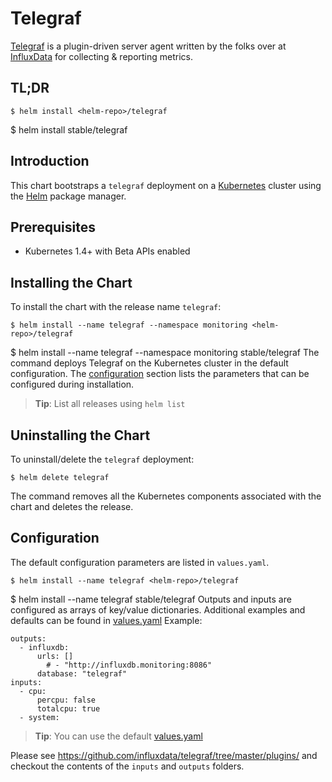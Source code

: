 # Telegraf

[Telegraf](https://github.com/influxdata/telegraf) is a plugin-driven server agent written by the folks over at [InfluxData](https://influxdata.com) for collecting & reporting metrics.

## TL;DR

```console
$ helm install <helm-repo>/telegraf
```

$ helm install stable/telegraf
## Introduction

This chart bootstraps a `telegraf` deployment on a [Kubernetes](http://kubernetes.io) cluster using the [Helm](https://helm.sh) package manager.

## Prerequisites

- Kubernetes 1.4+ with Beta APIs enabled

## Installing the Chart

To install the chart with the release name `telegraf`:

```console
$ helm install --name telegraf --namespace monitoring <helm-repo>/telegraf
```

$ helm install --name telegraf --namespace monitoring stable/telegraf
The command deploys Telegraf on the Kubernetes cluster in the default configuration. The [configuration](#configuration) section lists the parameters that can be configured during installation.

> **Tip**: List all releases using `helm list`

## Uninstalling the Chart

To uninstall/delete the `telegraf` deployment:

```console
$ helm delete telegraf
```

The command removes all the Kubernetes components associated with the chart and deletes the release.

## Configuration

The default configuration parameters are listed in `values.yaml`.

```console
$ helm install --name telegraf <helm-repo>/telegraf
```

$ helm install --name telegraf stable/telegraf
Outputs and inputs are configured as arrays of key/value dictionaries. Additional examples and defaults can be found in [values.yaml](values.yaml)
Example:
```
outputs:
  - influxdb:
      urls: []
        # - "http://influxdb.monitoring:8086"
      database: "telegraf"
inputs:
  - cpu:
      percpu: false
      totalcpu: true
  - system:
```

> **Tip**: You can use the default [values.yaml](values.yaml)

Please see https://github.com/influxdata/telegraf/tree/master/plugins/ and checkout the contents of the `inputs` and `outputs` folders.
